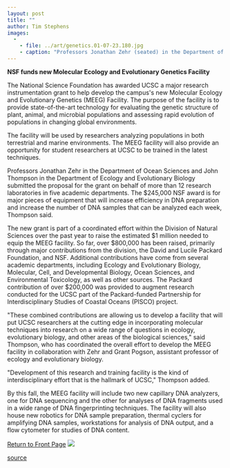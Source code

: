 ```yaml
---
layout: post
title: ""
author: Tim Stephens
images:
  -
    - file: ../art/genetics.01-07-23.180.jpg
    - caption: "Professors Jonathan Zehr (seated) in the Department of Ocean Sciences and John Thompson in the Department of Ecology and Evolutionary Biology submitted the proposal for the grant. Photo: Victor Schiffrin"
---
```


**NSF funds new Molecular Ecology and Evolutionary Genetics Facility**

The National Science Foundation has awarded UCSC a major research instrumentation grant to help develop the campus's new Molecular Ecology and Evolutionary Genetics (MEEG) Facility. The purpose of the facility is to provide state-of-the-art technology for evaluating the genetic structure of plant, animal, and microbial populations and assessing rapid evolution of populations in changing global environments.

The facility will be used by researchers analyzing populations in both terrestrial and marine environments. The MEEG facility will also provide an opportunity for student researchers at UCSC to be trained in the latest techniques.   
  
Professors Jonathan Zehr in the Department of Ocean Sciences and John Thompson in the Department of Ecology and Evolutionary Biology submitted the proposal for the grant on behalf of more than 12 research laboratories in five academic departments. The $245,000 NSF award is for major pieces of equipment that will increase efficiency in DNA preparation and increase the number of DNA samples that can be analyzed each week, Thompson said.  
  
The new grant is part of a coordinated effort within the Division of Natural Sciences over the past year to raise the estimated $1 million needed to equip the MEEG facility. So far, over $800,000 has been raised, primarily through major contributions from the division, the David and Lucile Packard Foundation, and NSF. Additional contributions have come from several academic departments, including Ecology and Evolutionary Biology, Molecular, Cell, and Developmental Biology, Ocean Sciences, and Environmental Toxicology, as well as other sources. The Packard contribution of over $200,000 was provided to augment research conducted for the UCSC part of the Packard-funded Partnership for Interdisciplinary Studies of Coastal Oceans (PISCO) project.   
  
"These combined contributions are allowing us to develop a facility that will put UCSC researchers at the cutting edge in incorporating molecular techniques into research on a wide range of questions in ecology, evolutionary biology, and other areas of the biological sciences," said Thompson, who has coordinated the overall effort to develop the MEEG facility in collaboration with Zehr and Grant Pogson, assistant professor of ecology and evolutionary biology.  
  
"Development of this research and training facility is the kind of interdisciplinary effort that is the hallmark of UCSC," Thompson added.  
  
By this fall, the MEEG facility will include two new capillary DNA analyzers, one for DNA sequencing and the other for analyses of DNA fragments used in a wide range of DNA fingerprinting techniques. The facility will also house new robotics for DNA sample preparation, thermal cyclers for amplifying DNA samples, workstations for analysis of DNA output, and a flow cytometer for studies of DNA content.

  

[Return to Front Page][1] ![ ][2]

[1]: ../../index.html
[2]: ../../images/trans.gif

[source](http://www1.ucsc.edu/currents/01-02/07-23/genetics.html "Permalink to genetics")
